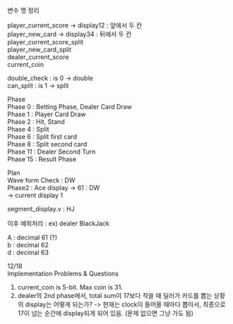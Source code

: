 변수 명 정리

player_current_score -> display12 : 앞에서 두 칸  
player_new_card -> display34 : 뒤에서 두 칸    
player_current_score_split  
player_new_card_split  
dealer_current_score  
current_coin  

double_check : is 0 -> double  
can_split : is 1 -> split

Phase  
Phase 0 : Betting Phase, Dealer Card Draw  
Phase 1 : Player Card Draw  
Phase 2 : Hit, Stand  
Phase 4 : Split  
Phase 6 : Split first card  
Phase 8 : Split second card  
Phase 11 : Dealer Second Turn  
Phase 15 : Result Phase  

Plan  
Wave form Check : DW  
Phase2 : Ace display -> 61 : DW  
-> current display 1

segment_display.v : HJ  

이후 예외처리 : ex) dealer BlackJack  


A : decimal 61 (?)  
b : decimal 62  
d : decimal 63  



12/18  
Implementation Problems & Questions    
1) current_coin is 5-bit. Max coin is 31.
2) dealer의 2nd phase에서, total sum이 17보다 작을 때 딜러가 카드를 뽑는 상황의 display는 어떻게 되는가?
-> 현재는 clock이 들어올 때마다 뽑아서, 최종으로 17이 넘는 순간에 display되게 되어 있음. (문제 없으면 그냥 가도 됨)  
